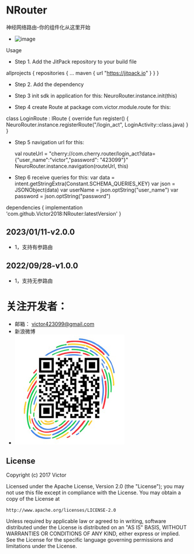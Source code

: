 # NRouter
神经网络路由-你的组件化从这里开始
- ![image](https://s2.loli.net/2022/09/28/5wABJtvS1QDWxZi.jpg)


Usage

- Step 1. Add the JitPack repository to your build file

allprojects {
    repositories {
    ...
    maven { url "https://jitpack.io" }
    }
}
- Step 2. Add the dependency

- Step 3
  init sdk in application for this:
  NeuroRouter.instance.init(this)
  
- Step 4
  create Route  at package com.victor.module.route for this:

class LoginRoute : IRoute {
    override fun register() {
        NeuroRouter.instance.registerRoute("/login_act", LoginActivity::class.java)
    }
}

- Step 5
  navigation url for this:
  
  val routeUrl = "cherry://com.cherry.router/login_act?data={\"user_name\":\"victor\",\"password\": \"423099\"}"
  NeuroRouter.instance.navigation(routeUrl, this)
  
- Step 6
receive queries for this:
    var data = intent.getStringExtra(Constant.SCHEMA_QUERIES_KEY)
    var json = JSONObject(data)
    var userName = json.optString("user_name")
    var password = json.optString("password")

dependencies {
    implementation 'com.github.Victor2018:NRouter:latestVersion'
}

## 2023/01/11-v2.0.0
- 1，支持有参路由

## 2022/09/28-v1.0.0
- 1，支持无参路由

# 关注开发者：
- 邮箱： victor423099@gmail.com
- 新浪微博
- ![image](https://github.com/Victor2018/AppUpdateLib/raw/master/SrceenShot/sina_weibo.jpg)

## License

Copyright (c) 2017 Victor

Licensed under the Apache License, Version 2.0 (the "License");
you may not use this file except in compliance with the License.
You may obtain a copy of the License at

    http://www.apache.org/licenses/LICENSE-2.0

Unless required by applicable law or agreed to in writing, software
distributed under the License is distributed on an "AS IS" BASIS,
WITHOUT WARRANTIES OR CONDITIONS OF ANY KIND, either express or implied.
See the License for the specific language governing permissions and
limitations under the License.
